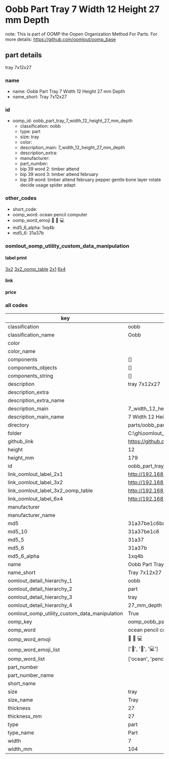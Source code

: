 # Oobb Part Tray 7 Width 12 Height 27 mm Depth  

note: This is part of OOMP the Oopen Organization Method For Parts. For more details: https://github.com/oomlout/oomp_base

##  part details
  



tray 7x12x27



### name
* name: Oobb Part Tray 7 Width 12 Height 27 mm Depth
* name_short: Tray 7x12x27 
### id
* oomp_id: oobb_part_tray_7_width_12_height_27_mm_depth
  * classification: oobb
  * type: part
  * size: tray
  * color: 
  * description_main: 7_width_12_height_27_mm_depth
  * description_extra: 
  * manufacturer: 
  * part_number: 
  * bip 39 word 2: timber attend
  * bip 39 word 3: timber attend february
  * bip 39 word: timber attend february pepper gentle bone layer rotate decide usage spider adapt

### other_codes
* short_code: 
* oomp_word: ocean pencil computer
* oomp_word_emoji :ocean: :pencil: :computer:
* md5_6_alpha: 1xq4b
* md5_6: 31a37b






### oomlout_oomp_utility_custom_data_manipulation
#### label print
[3x2](http://192.168.1.245:1112/?label=oomp%201xq4b)
[3x2_oomp_table](http://192.168.1.108:1112/?label=oomp%201xq4b)
[2x1](http://192.168.1.242:1112/?label=oomp%201xq4b)
[6x4](http://192.168.1.55:1112/?label=oomp%201xq4b)    

#### link

                              

#### price







### all codes 
| key | value |  
| --- | --- |  
| classification | oobb |  
| classification_name | Oobb |  
| color |  |  
| color_name |  |  
| components | [] |  
| components_objects | [] |  
| components_string | [] |  
| description | tray 7x12x27 |  
| description_extra |  |  
| description_extra_name |  |  
| description_main | 7_width_12_height_27_mm_depth |  
| description_main_name | 7 Width 12 Height 27 mm Depth |  
| directory | parts/oobb_part_tray_7_width_12_height_27_mm_depth |  
| folder | C:\gh\oomlout_oobb_version_4_generated_parts\parts\oobb_part_tray_7_width_12_height_27_mm_depth |  
| github_link | https://github.com/oomlout/oomlout_oomp_part_src/tree/main/parts/oobb_part_tray_7_width_12_height_27_mm_depth |  
| height | 12 |  
| height_mm | 179 |  
| id | oobb_part_tray_7_width_12_height_27_mm_depth |  
| link_oomlout_label_2x1 | http://192.168.1.242:1112/?label=oomp%201xq4b |  
| link_oomlout_label_3x2 | http://192.168.1.245:1112/?label=oomp%201xq4b |  
| link_oomlout_label_3x2_oomp_table | http://192.168.1.108:1112/?label=oomp%201xq4b |  
| link_oomlout_label_6x4 | http://192.168.1.55:1112/?label=oomp%201xq4b |  
| manufacturer |  |  
| manufacturer_name |  |  
| md5 | 31a37be1c6bc2fc865309a2ea883a711 |  
| md5_10 | 31a37be1c6 |  
| md5_5 | 31a37 |  
| md5_6 | 31a37b |  
| md5_6_alpha | 1xq4b |  
| name | Oobb Part Tray 7 Width 12 Height 27 mm Depth |  
| name_short | Tray 7x12x27  |  
| oomlout_detail_hierarchy_1 | oobb |  
| oomlout_detail_hierarchy_2 | part |  
| oomlout_detail_hierarchy_3 | tray |  
| oomlout_detail_hierarchy_4 | 27_mm_depth |  
| oomlout_oomp_utility_custom_data_manipulation | True |  
| oomp_key | oomp_oobb_part_tray_7_width_12_height_27_mm_depth |  
| oomp_word | ocean pencil computer |  
| oomp_word_emoji | :ocean: :pencil: :computer: |  
| oomp_word_emoji_list | [':ocean:', ':pencil:', ':computer:'] |  
| oomp_word_list | ['ocean', 'pencil', 'computer'] |  
| part_number |  |  
| part_number_name |  |  
| short_name |  |  
| size | tray |  
| size_name | Tray |  
| thickness | 27 |  
| thickness_mm | 27 |  
| type | part |  
| type_name | Part |  
| width | 7 |  
| width_mm | 104 |  
